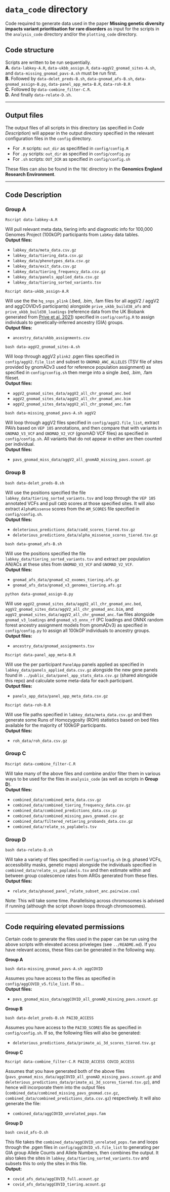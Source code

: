 # `data_code` directory
Code required to generate data used in the paper **Missing genetic diversity impacts variant prioritisation for rare disorders** as input for the scripts in the `analysis_code` directory and/or the `plotting_code` directory.

## Code structure
Scripts are written to be run sequentially.   
**A.** `data-labkey-A.R`, `data-ukbb_assign.R`, `data-aggV2_gnomad_sites-A.sh`, and `data-missing_gnomad_pavs-A.sh` must be run first.  
**B.** Followed by `data-delet_preds-B.sh`,  `data-gnomad_afs-B.sh`, `data-gnomad_assign-B.py`, `data-panel_app_meta-B.R`, `data-roh-B.R`  
**C.** Followed by `data-combine_filter-C.R`.  
**D.** And finally `data-relate-D.sh`.

___

## Output files
The output files of all scripts in this directory (as specified in _Code Description_) will appear in the output directory specified in the relevant configuration files in the `config` directory.

- For `.R` scripts: `out_dir` as specifified in `config/config.R`
- For `.py` scripts: `out_dir` as specified in `config/config.py`
- For `.sh` scripts: `OUT_DIR` as specified in `config/config.sh`

These files can also be found in the `TBC` directory in the **Genomics England Research Environment**.

---

## Code Description

### **Group A**

```
Rscript data-labkey-A.R
```
Will pull relevant meta data, tiering info and diagnostic info for 100,000 Genomes Project (100kGP) participants from `LabKey` data tables.   
**Output files:** 
- `labkey_data/meta_data.csv.gz`
- `labkey_data/tiering_data.csv.gz`
- `labkey_data/phenotypes_data.csv.gz`
- `labkey_data/exit_data.csv.gz`
- `labkey_data/tiering_frequency_data.csv.gz`
- `labkey_data/panels_applied_data.csv.gz`
- `labkey_data/tiering_sorted_variants.tsv`

```
Rscript data-ukbb_assign-A.R
```  

Will use the the `hq_snps_plink` (.bed, .bim, .fam files for all aggV2  / aggV2 and aggCOVIDv5 participants) alongside `prive_ukbb_build38_afs` and `prive_ukbb_build38_loadings` (reference data from the UK Biobank generated from [Prive et al. 2021]()) specified in `config/config.R` to assign individuals to genetically-inferred ancestry (GIA) groups.    
**Output files:** 
- `ancestry_data/ukbb_assignments.csv`

```
bash data-aggV2_gnomad_sites-A.sh
```  
Will loop through aggV2 `plink2` .pgen files specified in `config/aggV2.file_list` and subset to `GNOMAD_ANC_ALLELES` (TSV file of sites provided by gnomADv3 used for reference population assignment) as specified in `config/config.sh` then merge into a single .bed, .bim, .fam fileset.   
**Output files:** 
- `aggV2_gnomad_sites_data/aggV2_all_chr_gnomad_anc.bed`
- `aggV2_gnomad_sites_data/aggV2_all_chr_gnomad_anc.bim`
- `aggV2_gnomad_sites_data/aggV2_all_chr_gnomad_anc.fam`

```
bash data-missing_gnomad_pavs-A.sh aggV2
```  
Will loop through aggV2 files specified in `config/aggV2.file_list`, extract PAVs based on `VEP 105` annotations, and then compare that with variants in `GNOMAD_V3_VCF` and `GNOMAD_V2_VCF` (gnomAD VCF files) as specified in `config/config.sh`. All variants that do not appear in either are then counted per individual.   
**Output files:** 
- `pavs_gnomad_miss_data/aggV2_all_gnomAD_missing_pavs.scount.gz`

### **Group B**

```
bash data-delet_preds-B.sh
```  

Will use the positions specified the file `labkey_data/tiering_sorted_variants.tsv` and loop through the `VEP 105` annotated VCFs and pull `CADD` scores at those specified sites. It will also extract `AlphaMissense` scores from the `AM_SCORES` file specified in `config/config.sh`.    
**Output files:** 
- `deleterious_predictions_data/cadd_scores_tiered.tsv.gz`
- `deleterious_predictions_data/alpha_missense_scores_tiered.tsv.gz`

```
bash data-gnomad_afs-B.sh
```  
Will use the positions specified the file `labkey_data/tiering_sorted_variants.tsv` and extract per population AN/ACs at these sites from `GNOMAD_V3_VCF` and `GNOMAD_V2_VCF`.    
**Output files:** 
- `gnomad_afs_data/gnomad_v2_exomes_tiering.afs.gz`
- `gnomad_afs_data/gnomad_v3_genomes_tiering.afs.gz`

```
python data-gnomad_assign-B.py
```  
Will use `aggV2_gnomad_sites_data/aggV2_all_chr_gnomad_anc.bed`, `aggV2_gnomad_sites_data/aggV2_all_chr_gnomad_anc.bim`, and `aggV2_gnomad_sites_data/aggV2_all_chr_gnomad_anc.fam` files alongside `gnomad_v3_loadings` and `gnomad_v3_onnx_rf` (PC loadings and ONNX random forest ancestry assignment models from gnomADv3) as specified in `config/config.py` to assign all 100kGP individuals to ancestry groups.    
**Output files:** 
- `ancestry_data/gnomad_assignments.tsv`

```
Rscript data-panel_app_meta-B.R
```  

Will use the per participant `PanelApp` panels applied as specified in `labkey_data/panels_applied_data.csv.gz` alongside the new gene panels found in `../public_data/panel_app_stats_data.csv.gz` (shared alongside this repo) and calculate some meta-data for each participant.    
**Output files:** 
- `panels_app_data/panel_app_meta_data.csv.gz`

```
Rscript data-roh-B.R
```  

Will use file paths specified in `labkey_data/meta_data.csv.gz` and then generate some Runs of Homozygosity (ROH) statistics based on bed files available for the majority of 100kGP participants.     
**Output files:** 
- `roh_data/roh_data.csv.gz`

### **Group C**

```
Rscript data-combine_filter-C.R
```  

Will take many of the above files and combine and/or filter them in various ways to be used for the files in `analysis_code` (as well as scripts in **Group D**).  
**Output files:**
- `combined_data/combined_meta_data.csv.gz`
- `combined_data/combined_tiering_frequency_data.csv.gz`
- `combined_data/combined_predictions_data.csv.gz`
- `combined_data/combined_missing_pavs_gnomad.csv.gz`
- `combined_data/filtered_retiering_probands_data.csv.gz`
- `combined_data/relate_ss_poplabels.tsv`

### **Group D**

```
bash data-relate-D.sh
```  

Will take a variety of files specified in `config/config.sh` (e.g. phased VCFs, accessibility masks, genetic maps) alongside the individuals specified in `combined_data/relate_ss_poplabels.tsv` and then estimate within and between group coalescence rates from ARGs generated from these files.  
**Output files:**
- `relate_data/phased_panel_relate_subset_anc.pairwise.coal`

Note: This will take some time. Parallelising across chromosomes is advised if running (although the script shown loops through chromosomes).

____

## Code requiring elevated permissions
Certain code to generate the files used in the paper can be run using the above scripts with elevated access priveleges (see `../README.md`). If you have relevant access, these files can be generated in the following way.

**Group A**

```
bash data-missing_gnomad_pavs-A.sh aggCOVID
```  
Assumes you have access to the files as specified in `config/aggCOVID_v5.file_list`. If so...  
**Output files:**
- `pavs_gnomad_miss_data/aggCOVID_all_gnomAD_missing_pavs.scount.gz`

**Group B**

```
bash data-delet_preds-B.sh PAI3D_ACCESS
``` 

Assumes you have access to the `PAI3D_SCORES` file as specified in `config/config.sh`. If so, the following files will also be generated:
- `deleterious_predictions_data/primate_ai_3d_scores_tiered.tsv.gz`

**Group C**

```
Rscript data-combine_filter-C.R PAI3D_ACCESS COVID_ACCESS
``` 

Assumes that you have generated both of the above files (`pavs_gnomad_miss_data/aggCOVID_all_gnomAD_missing_pavs.scount.gz` and `deleterious_predictions_data/primate_ai_3d_scores_tiered.tsv.gz`), and hence will incorporate them into the output files (`combined_data/combined_missing_pavs_gnomad.csv.gz`, `combined_data/combined_predictions_data.csv.gz`) respectively. It will also generate the file:
- `combined_data/aggCOVID_unrelated_pops.fam`


**Group D**

```
bash covid_afs-D.sh
```

This file takes the `combined_data/aggCOVID_unrelated_pops.fam` and loops through the .pgen files in `config/aggCOVID_v5.file_list` to generating per GIA group Allele Counts and Allele Numbers, then combines the output. It also takes the sites in `labkey_data/tiering_sorted_variants.tsv` and subsets this to only the sites in this file.  
**Output:**
- `covid_afs_data/aggCOVID_full.acount.gz`
- `covid_afs_data/aggCOVID_tiering.acount.gz`